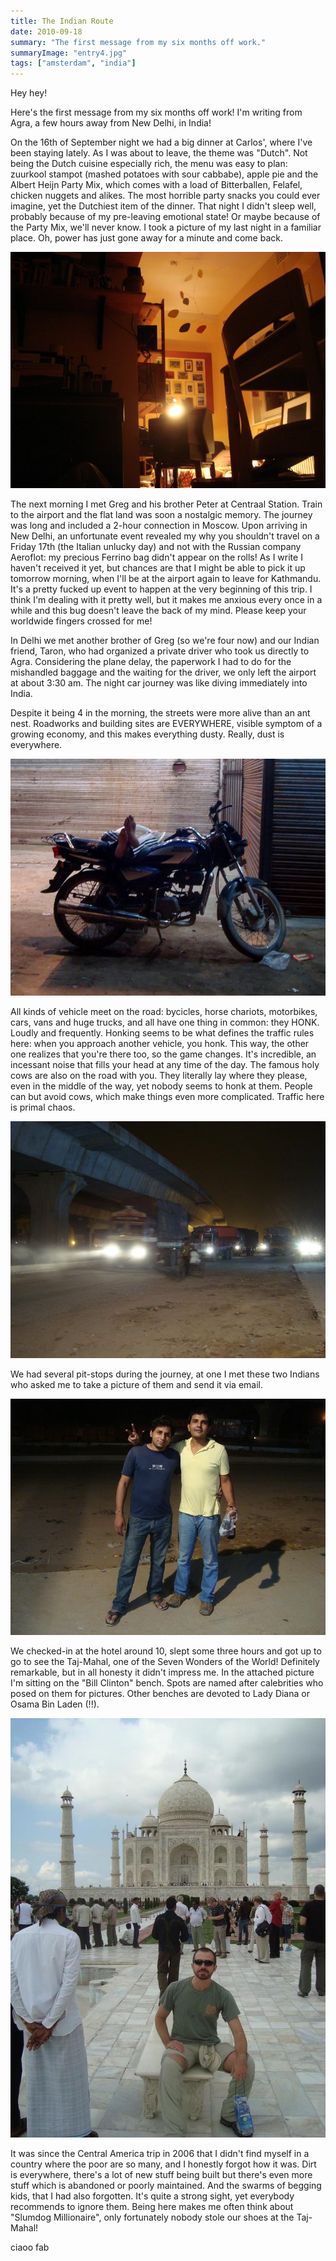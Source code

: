 ```yaml
---
title: The Indian Route
date: 2010-09-18
summary: "The first message from my six months off work."
summaryImage: "entry4.jpg"
tags: ["amsterdam", "india"]
---
```


Hey hey!

Here's the first message from my six months off work! I'm writing from Agra, a few hours away from New Delhi, in India!

On the 16th of September night we had a big dinner at Carlos', where I've been staying lately. As I was about to leave, the theme was "Dutch". Not being the Dutch cuisine especially rich, the menu was easy to plan: zuurkool stampot (mashed potatoes with sour cabbabe), apple pie and the Albert Heijn Party Mix, which comes with a load of Bitterballen, Felafel, chicken nuggets and alikes. The most horrible party snacks you could ever imagine, yet the Dutchiest item of the dinner. That night I didn't sleep well, probably because of my pre-leaving emotional state! Or maybe because of the Party Mix, we'll never know. I took a picture of my last night in a familiar place. Oh, power has just gone away for a minute and come back.

![The last view on a familiar place](entry1.jpg)

The next morning I met Greg and his brother Peter at Centraal Station. Train to the airport and the flat land was soon a nostalgic memory. The journey was long and included a 2-hour connection in Moscow. Upon arriving in New Delhi, an unfortunate event revealed my why you shouldn't travel on a Friday 17th (the Italian unlucky day) and not with the Russian company Aeroflot: my precious Ferrino bag didn't appear on the rolls! As I write I haven't received it yet, but chances are that I might be able to pick it up tomorrow morning, when I'll be at the airport again to leave for Kathmandu. It's a pretty fucked up event to happen at the very beginning of this trip. I think I'm dealing with it pretty well, but it makes me anxious every once in a while and this bug doesn't leave the back of my mind. Please keep your worldwide fingers crossed for me!

In Delhi we met another brother of Greg (so we're four now) and our Indian friend, Taron, who had organized a private driver who took us directly to Agra. Considering the plane delay, the paperwork I had to do for the mishandled baggage and the waiting for the driver, we only left the airport at about 3:30 am. The night car journey was like diving immediately into India.

Despite it being 4 in the morning, the streets were more alive than an ant nest. Roadworks and building sites are EVERYWHERE, visible symptom of a growing economy, and this makes everything dusty. Really, dust is everywhere.

![Resting](entry4.jpg)

All kinds of vehicle meet on the road: bycicles, horse chariots, motorbikes, cars, vans and huge trucks, and all have one thing in common: they HONK. Loudly and frequently. Honking seems to be what defines the traffic rules here: when you approach another vehicle, you honk. This way, the other one realizes that you're there too, so the game changes. It's incredible, an incessant noise that fills your head at any time of the day.
The famous holy cows are also on the road with you. They literally lay where they please, even in the middle of the way, yet nobody seems to honk at them. People can but avoid cows, which make things even more complicated. Traffic here is primal chaos.

![Primal traffic](entry3.jpg)

We had several pit-stops during the journey, at one I met these two Indians who asked me to take a picture of them and send it via email. 

![Two Indian guys](entry2.jpg)

We checked-in at the hotel around 10, slept some three hours and got up to go to see the Taj-Mahal, one of the Seven Wonders of the World! Definitely remarkable, but in all honesty it didn't impress me. In the attached picture I'm sitting on the "Bill Clinton" bench. Spots are named after calebrities who posed on them for pictures. Other benches are devoted to Lady Diana or Osama Bin Laden (!!).

![Taj-Mahal](entry5.jpg)

It was since the Central America trip in 2006 that I didn't find myself in a country where the poor are so many, and I honestly forgot how it was. Dirt is everywhere, there's a lot of new stuff being built but there's even more stuff which is abandoned or poorly maintained. And the swarms of begging kids, that I had also forgotten. It's quite a strong sight, yet everybody recommends to ignore them. Being here makes me often think about "Slumdog Millionaire", only fortunately nobody stole our shoes at the Taj-Mahal!

ciaoo
fab
